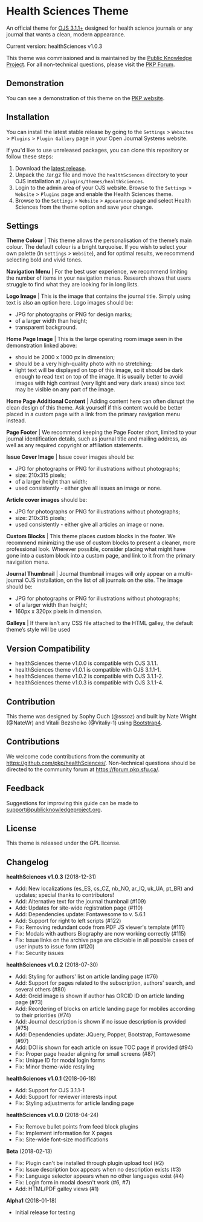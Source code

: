 # Health Sciences Theme

An official theme for [OJS 3.1.1+](https://pkp.sfu.ca/ojs/) designed for health science journals or any journal that wants a clean, modern appearance.

Current version: healthSciences v1.0.3

This theme was commissioned and is maintained by the [Public Knowledge Project](https://pkp.sfu.ca/). For all non-technical questions, please visit the [PKP Forum](https://forum.pkp.sfu.ca/). 

## Demonstration 

You can see a demonstration of this theme on the [PKP website](https://demo.publicknowledgeproject.org/ojs3/demo/index.php/health-sciences).

## Installation

You can install the latest stable release by going to the `Settings` > `Websites` > `Plugins` > `Plugin Gallery` page in your Open Journal Systems website.

If you'd like to use unreleased packages, you can clone this repository or follow these steps:

1. Download the [latest release](https://github.com/pkp/healthSciences/releases).
2. Unpack the .tar.gz file and move the `healthSciences` directory to your OJS installation at `/plugins/themes/healthSciences`.
3. Login to the admin area of your OJS website. Browse to the `Settings` > `Website` > `Plugins` page and enable the Health Sciences theme.
4. Browse to the `Settings` > `Website` > `Appearance` page and select Health Sciences from the theme option and save your change.

## Settings 

**Theme Colour** | This theme allows the personalisation of the theme’s main colour. The default colour is a bright turquoise. If you wish to select your own palette (in `Settings` >  `Website`), and for optimal results, we recommend selecting bold and vivid tones.

**Navigation Menu** | For the best user experience, we recommend limiting the number of items in your navigation menus. Research shows that users struggle to find what they are looking for in long lists.

**Logo Image** | This is the image that contains the journal title. Simply using text is also an option here. Logo images should be:

- JPG for photographs or PNG for design marks;
- of a larger width than height;
- transparent background.

**Home Page Image** | This is the large operating room image seen in the demonstration linked above:

- should be 2000 x 1000 px in dimension;
- should be a very high-quality photo with no stretching;
- light text will be displayed on top of this image, so it should be dark enough to read text on top of the image. It is usually better to avoid images with high contrast (very light and very dark areas) since text may be visible on any part of the image.

**Home Page Additional Content** | Adding content here can often disrupt the clean design of this theme. Ask yourself if this content would be better placed in a custom page with a link from the primary navigation menu instead.

**Page Footer** | We recommend keeping the Page Footer short, limited to your journal identification details, such as journal title and mailing address, as well as any required copyright or affiliation statements.

**Issue Cover Image** | Issue cover images should be:

- JPG for photographs or PNG for illustrations without photographs;
- size: 210x315 pixels;
- of a larger height than width;
- used consistently - either give all issues an image or none.

**Article cover images** should be:

- JPG for photographs or PNG for illustrations without photographs;
- size: 210x315 pixels;
- used consistently - either give all articles an image or none.

**Custom Blocks** | This theme places custom blocks in the footer. We recommend minimizing the use of custom blocks to present a cleaner, more professional look. Wherever possible, consider placing what might have gone into a custom block into a custom page, and link to it from the primary navigation menu.

**Journal Thumbnail** | Journal thumbnail images will only appear on a multi-journal OJS installation, on the list of all journals on the site. The image should be:

- JPG for photographs or PNG for illustrations without photographs;
- of a larger width than height;
- 160px x 320px pixels in dimension.

**Galleys** | If there isn’t any CSS file attached to the HTML galley, the default theme’s style will be used

## Version Compatibility

* healthSciences theme v1.0.0 is compatible with OJS 3.1.1.
* healthSciences theme v1.0.1 is compatible with OJS 3.1.1-1.
* healthSciences theme v1.0.2 is compatible with OJS 3.1.1-2.
* healthSciences theme v1.0.3 is compatible with OJS 3.1.1-4.

## Contribution

This theme was designed by Sophy Ouch (@sssoz) and built by Nate Wright (@NateWr) and Vitalii Bezsheiko (@Vitaliy-1) using [Bootstrap4](https://getbootstrap.com/).

## Contributions

We welcome code contributions from the community at https://github.com/pkp/healthSciences/. Non-technical questions should be directed to the community forum at https://forum.pkp.sfu.ca/.

## Feedback
Suggestions for improving this guide can be made to support@publicknowledgeproject.org. 

## License
This theme is released under the GPL license. 

## Changelog
**healthSciences v1.0.3**  (2018-12-31)
* Add: New localizations (es_ES, cs_CZ, nb_NO, ar_IQ, uk_UA, pt_BR) and updates; special thanks to contributors!
* Add: Alternative text for the journal thumbnail (#109)
* Add: Updates for site-wide registration page (#110)
* Add: Dependencies update: Fontawesome to v. 5.6.1
* Add: Support for right to left scripts (#122)
* Fix: Removing redundant code from PDF JS viewer's template (#111)
* Fix: Modals with authors Biography are now working correctly (#115)
* Fix: Issue links on the archive page are clickable in all possible cases of user inputs to issue form (#120) 
* Fix: Security issues

**healthSciences v1.0.2**  (2018-07-30)
* Add: Styling for authors' list on article landing page (#76)
* Add: Support for pages related to the subscription, authors' search, and several others (#80)
* Add: Orcid image is shown if author has ORCID ID on article landing page (#73)
* Add: Reordering of blocks on article landing page for mobiles according to their priorities (#74)
* Add: Journal description is shown if no issue description is provided (#75)
* Add: Dependencies update: JQuery, Popper, Bootstrap, Fontawesome (#97)
* Add: DOI is shown for each article on issue TOC page if provided (#94)
* Fix: Proper page header aligning for small screens (#87)
* Fix: Unique ID for modal login forms
* Fix: Minor theme-wide restyling 

**healthSciences v1.0.1**  (2018-06-18)
* Add: Support for OJS 3.1.1-1
* Add: Support for reviewer interests input
* Fix: Styling adjustments for article landing page

**healthSciences v1.0.0**  (2018-04-24)
* Fix: Remove bullet points from feed block plugins
* Fix: Implement information for X pages
* Fix: Site-wide font-size modifications

**Beta** (2018-02-13)
* Fix: Plugin can't be installed through plugin upload tool (#2)
* Fix: Issue description box appears when no description exists (#3)
* Fix: Language selector appears when no other languages exist (#4)
* Fix: Login form in modal doesn't work (#6, #7)
* Add: HTML/PDF galley views (#1)

**Alpha1** (2018-01-18)
* Initial release for testing
